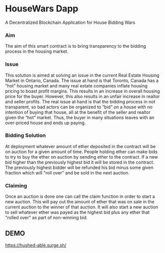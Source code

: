 # HouseWars Dapp
A Decentralized Blockchain Application for House Bidding Wars 

### Aim 
The aim of this smart contract is to bring transparency to the bidding process in the housing market. 

### Issue
This solution is aimed at solving an issue in the current Real Estate Housing Market in Ontario, Canada. The issue at hand is that Toronto, Canada has a “hot” housing market and many real estate companies inflate housing pricing to boast profit margins. This results in an increase in overall housing price for the buyer. However, this also results in an unfair increase in realtor and seller profits. The real issue at hand is that the bidding process in not transparent, so bad actors can be organized to “bid” on a house with no intention of buying that house, all at the benefit of the seller and realtor given the “hot” market. Thus, the buyer in many situations leaves with an over-priced house and ends up paying.

### Bidding Solution 
At deployment whatever amount of ether deposited in the contract will be on auction for a given amount of time. People holding ether can make bids to try to buy the ether on auction by sending ether to the contract. If a new bid higher than the previously highest bid it will be stored in the contract. The previously highest bidder will be refunded his bid minus some given fraction which will "roll over" and be sold in the next auction.

### Claiming
Once an auction is done one can call the claim function in order to start a new auction. This will pay out the amount of ether that was on sale in the current auction to the winner of that auction. It will also start a new auction to sell whatever ether was payed as the highest bid plus any ether that "rolled over" as part of non-winning bid.

## DEMO 

https://hushed-able.surge.sh/
